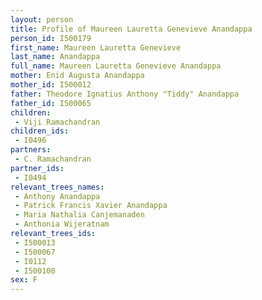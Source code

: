 ```yaml
---
layout: person
title: Profile of Maureen Lauretta Genevieve Anandappa
person_id: I500179
first_name: Maureen Lauretta Genevieve
last_name: Anandappa
full_name: Maureen Lauretta Genevieve Anandappa
mother: Enid Augusta Anandappa
mother_id: I500012
father: Theodore Ignatius Anthony "Tiddy" Anandappa
father_id: I500065
children:
 - Viji Ramachandran
children_ids:
 - I0496
partners:
 - C. Ramachandran
partner_ids:
 - I0494
relevant_trees_names:
 - Anthony Anandappa
 - Patrick Francis Xavier Anandappa
 - Maria Nathalia Canjemanaden
 - Anthonia Wijeratnam
relevant_trees_ids:
 - I500013
 - I500067
 - I0112
 - I500100
sex: F
---
```


